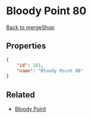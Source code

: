 # Bloody Point 80

<no description available>

[Back to mergeShop](../merge-shops.md)

## Properties

```json
{
    "id": 181,
    "name": "Bloody Point 80"
}
```

## Related

- [Bloody Point](../items/10816-bloody-point.md)

